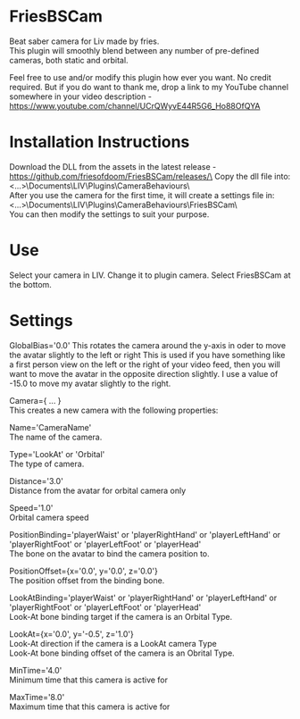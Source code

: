 # FriesBSCam
Beat saber camera for Liv made by fries.\
This plugin will smoothly blend between any number of pre-defined cameras, both static and orbital.

Feel free to use and/or modify this plugin how ever you want. No credit required. But if you do want to thank me, drop a link to my YouTube channel somewhere in your video description - https://www.youtube.com/channel/UCrQWyvE44R5G6_Ho88OfQYA

# Installation Instructions 
Download the DLL from the assets in the latest release - https://github.com/friesofdoom/FriesBSCam/releases/\
Copy the dll file into:\
    <...>\Documents\LIV\Plugins\CameraBehaviours\\\
After you use the camera for the first time, it will create a settings file in:\
    <...>\Documents\LIV\Plugins\CameraBehaviours\FriesBSCam\\\
You can then modify the settings to suit your purpose.

# Use
Select your camera in LIV. Change it to plugin camera. Select FriesBSCam at the bottom.

# Settings
GlobalBias='0.0' 
This rotates the camera around the y-axis in oder to move the avatar slightly to the left or right
This is used if you have something like a first person view on the left or the right of your video feed, then you will want to move the avatar in the opposite direction slightly. I use a value of -15.0 to move my avatar slightly to the right.

Camera={ ... }\
This creates a new camera with the following properties:

Name='CameraName'\
The name of the camera.

Type='LookAt' or 'Orbital'\
The type of camera.

Distance='3.0'\
Distance from the avatar for orbital camera only

Speed='1.0'\
Orbital camera speed

PositionBinding='playerWaist' or 'playerRightHand' or 'playerLeftHand' or 'playerRightFoot' or 'playerLeftFoot' or 'playerHead'\
The bone on the avatar to bind the camera position to.

PositionOffset={x='0.0', y='0.0', z='0.0'} \
The position offset from the binding bone.

LookAtBinding='playerWaist' or 'playerRightHand' or 'playerLeftHand' or 'playerRightFoot' or 'playerLeftFoot' or 'playerHead'\
Look-At bone binding target if the camera is an Orbital Type.

LookAt={x='0.0', y='-0.5', z='1.0'} \
Look-At direction if the camera is a LookAt camera Type\
Look-At bone binding offset of the camera is an Obrital Type.

MinTime='4.0' \
Minimum time that this camera is active for

MaxTime='8.0' \
Maximum time that this camera is active for
	
	
	
